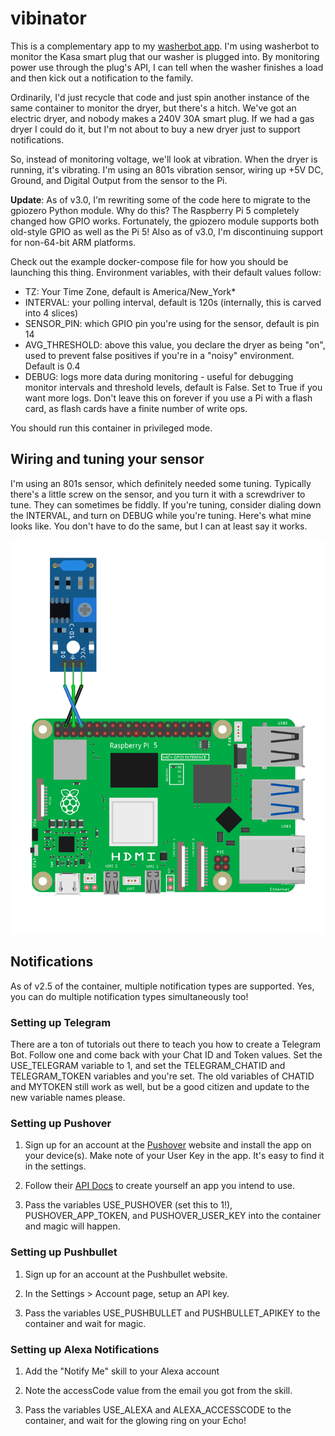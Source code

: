 # vibinator

This is a complementary app to my [washerbot app](https://github.com/jcostom/washerbot). I'm using washerbot to monitor the Kasa smart plug that our washer is plugged into. By monitoring power use through the plug's API, I can tell when the washer finishes a load and then kick out a notification to the family.

Ordinarily, I'd just recycle that code and just spin another instance of the same container to monitor the dryer, but there's a hitch. We've got an electric dryer, and nobody makes a 240V 30A smart plug. If we had a gas dryer I could do it, but I'm not about to buy a new dryer just to support notifications.

So, instead of monitoring voltage, we'll look at vibration. When the dryer is running, it's vibrating. I'm using an 801s vibration sensor, wiring up +5V DC, Ground, and Digital Output from the sensor to the Pi.

**Update**: As of v3.0, I'm rewriting some of the code here to migrate to the gpiozero Python module. Why do this? The Raspberry Pi 5 completely changed how GPIO works. Fortunately, the gpiozero module supports both old-style GPIO as well as the Pi 5! Also as of v3.0, I'm discontinuing support for non-64-bit ARM platforms.

Check out the example docker-compose file for how you should be launching this thing. Environment variables, with their default values follow:

* TZ: Your Time Zone, default is America/New_York*
* INTERVAL: your polling interval, default is 120s (internally, this is carved into 4 slices)
* SENSOR_PIN: which GPIO pin you're using for the sensor, default is pin 14
* AVG_THRESHOLD: above this value, you declare the dryer as being "on", used to prevent false positives if you're in a "noisy" environment. Default is 0.4
* DEBUG: logs more data during monitoring - useful for debugging monitor intervals and threshold levels, default is False. Set to True if you want more logs. Don't leave this on forever if you use a Pi with a flash card, as flash cards have a finite number of write ops.

You should run this container in privileged mode.

## Wiring and tuning your sensor

I'm using an 801s sensor, which definitely needed some tuning. Typically there's a little screw on the sensor, and you turn it with a screwdriver to tune. They can sometimes be fiddly. If you're tuning, consider dialing down the INTERVAL, and turn on DEBUG while you're tuning. Here's what mine looks like. You don't have to do the same, but I can at least say it works.

![wiring diagram](pi5-with-sensor.png)

## Notifications

As of v2.5 of the container, multiple notification types are supported. Yes, you can do multiple notification types simultaneously too!

### Setting up Telegram

There are a ton of tutorials out there to teach you how to create a Telegram Bot. Follow one and come back with your Chat ID and Token values. Set the USE_TELEGRAM variable to 1, and set the TELEGRAM_CHATID and TELEGRAM_TOKEN variables and you're set. The old variables of CHATID and MYTOKEN still work as well, but be a good citizen and update to the new variable names please.

### Setting up Pushover

1. Sign up for an account at the [Pushover](https://pushover.net/) website and install the app on your device(s). Make note of your User Key in the app. It's easy to find it in the settings.

2. Follow their [API Docs](https://pushover.net/api) to create yourself an app you intend to use.

3. Pass the variables USE_PUSHOVER (set this to 1!), PUSHOVER_APP_TOKEN, and PUSHOVER_USER_KEY into the container and magic will happen.

### Setting up Pushbullet

1. Sign up for an account at the Pushbullet website.

2. In the Settings > Account page, setup an API key.

3. Pass the variables USE_PUSHBULLET and PUSHBULLET_APIKEY to the container and wait for magic.

### Setting up Alexa Notifications

1. Add the "Notify Me" skill to your Alexa account

2. Note the accessCode value from the email you got from the skill.

3. Pass the variables USE_ALEXA and ALEXA_ACCESSCODE to the container, and wait for the glowing ring on your Echo!